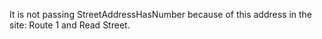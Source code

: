 It is not passing StreetAddressHasNumber because of this address in the site: Route 1 and Read Street.
